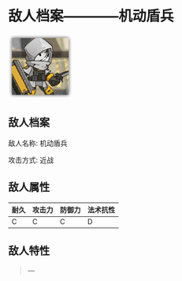 # 敌人档案————机动盾兵

![机动盾兵](./eneIcons/机动盾兵.png)

## 敌人档案

敌人名称: 机动盾兵

攻击方式: 近战

## 敌人属性

| 耐久      | 攻击力  | 防御力 | 法术抗性 |
|---------|------|-----|------|
| C | C | C | D |

## 敌人特性
> —
